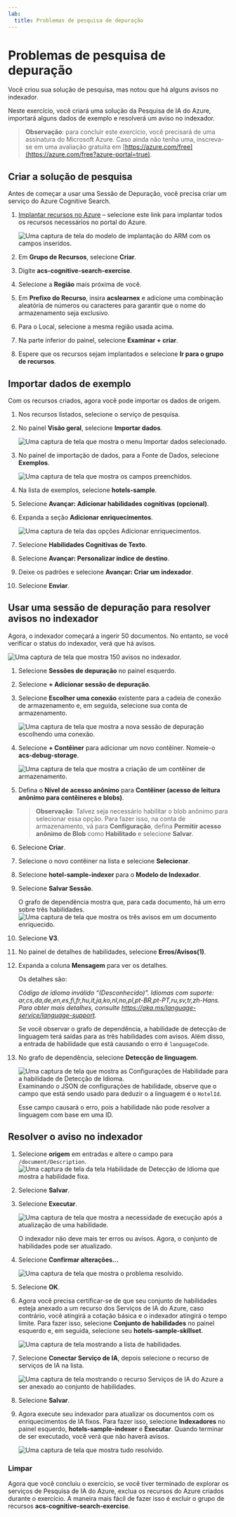 ```yaml
---
lab:
  title: Problemas de pesquisa de depuração
---
```


# Problemas de pesquisa de depuração

Você criou sua solução de pesquisa, mas notou que há alguns avisos no indexador.

Neste exercício, você criará uma solução da Pesquisa de IA do Azure, importará alguns dados de exemplo e resolverá um aviso no indexador.

> **Observação**: para concluir este exercício, você precisará de uma assinatura do Microsoft Azure. Caso ainda não tenha uma, inscreva-se em uma avaliação gratuita em [https://azure.com/free](https://azure.com/free?azure-portal=true).

## Criar a solução de pesquisa

Antes de começar a usar uma Sessão de Depuração, você precisa criar um serviço do Azure Cognitive Search.

1. [Implantar recursos no Azure](https://portal.azure.com/#create/Microsoft.Template/uri/https%3A%2F%2Fraw.githubusercontent.com%2FMicrosoftLearning%2Fmslearn-knowledge-mining%2Fmain%2FLabfiles%2F08-debug-search%2Fazuredeploy.json) – selecione este link para implantar todos os recursos necessários no portal do Azure.

    ![Uma captura de tela do modelo de implantação do ARM com os campos inseridos.](../media/08-media/arm-template-deployment.png)

1. Em **Grupo de Recursos**, selecione **Criar**.
1. Digite **acs-cognitive-search-exercise**.
1. Selecione a **Região** mais próxima de você.
1. Em **Prefixo do Recurso**, insira **acslearnex** e adicione uma combinação aleatória de números ou caracteres para garantir que o nome do armazenamento seja exclusivo.
1. Para o Local, selecione a mesma região usada acima.
1. Na parte inferior do painel, selecione **Examinar + criar**.
1. Espere que os recursos sejam implantados e selecione **Ir para o grupo de recursos**.

## Importar dados de exemplo

Com os recursos criados, agora você pode importar os dados de origem.

1. Nos recursos listados, selecione o serviço de pesquisa.

1. No painel **Visão geral**, selecione **Importar dados**.

      ![Uma captura de tela que mostra o menu Importar dados selecionado.](../media/08-media/import-data.png)

1. No painel de importação de dados, para a Fonte de Dados, selecione **Exemplos**.

      ![Uma captura de tela que mostra os campos preenchidos.](../media/08-media/import-data-selection-screen-small.png)

1. Na lista de exemplos, selecione **hotels-sample**.
1. Selecione **Avançar: Adicionar habilidades cognitivas (opcional)**.
1. Expanda a seção **Adicionar enriquecimentos**.

    ![Uma captura de tela das opções Adicionar enriquecimentos.](../media/08-media/add-enrichments.png)

1. Selecione **Habilidades Cognitivas de Texto**.
1. Selecione **Avançar: Personalizar índice de destino**.
1. Deixe os padrões e selecione **Avançar: Criar um indexador**.
1. Selecione **Enviar**.

## Usar uma sessão de depuração para resolver avisos no indexador

Agora, o indexador começará a ingerir 50 documentos. No entanto, se você verificar o status do indexador, verá que há avisos.

![Uma captura de tela que mostra 150 avisos no indexador.](../media/08-media/indexer-warnings.png)

1. Selecione **Sessões de depuração** no painel esquerdo.

1. Selecione **+ Adicionar sessão de depuração**.

1. Selecione **Escolher uma conexão** existente para a cadeia de conexão de armazenamento e, em seguida, selecione sua conta de armazenamento.

    ![Uma captura de tela que mostra a nova sessão de depuração escolhendo uma conexão.](../media/08-media/connect-storage.png)
1. Selecione **+ Contêiner** para adicionar um novo contêiner. Nomeie-o **acs-debug-storage**.

    ![Uma captura de tela que mostra a criação de um contêiner de armazenamento.](../media/08-media/create-storage-container.png)

1. Defina o **Nível de acesso anônimo** para **Contêiner (acesso de leitura anônimo para contêineres e blobs)**.

    > **Observação**: Talvez seja necessário habilitar o blob anônimo para selecionar essa opção. Para fazer isso, na conta de armazenamento, vá para **Configuração**, defina **Permitir acesso anônimo de Blob** como **Habilitado** e selecione **Salvar**.

1. Selecione **Criar**.
1. Selecione o novo contêiner na lista e selecione **Selecionar**.
1. Selecione **hotel-sample-indexer** para o **Modelo de Indexador**.
1. Selecione **Salvar Sessão**.

    O grafo de dependência mostra que, para cada documento, há um erro sobre três habilidades.
    ![Uma captura de tela que mostra os três avisos em um documento enriquecido.](../media/08-media/warning-skill-selection.png)

1. Selecione **V3**.
1. No painel de detalhes de habilidades, selecione **Erros/Avisos(1)**.
1. Expanda a coluna **Mensagem** para ver os detalhes.

    Os detalhes são:

    *Código de idioma inválido “(Desconhecido)”. Idiomas com suporte: ar,cs,da,de,en,es,fi,fr,hu,it,ja,ko,nl,no,pl,pt-BR,pt-PT,ru,sv,tr,zh-Hans. Para obter mais detalhes, consulte https://aka.ms/language-service/language-support.*

    Se você observar o grafo de dependência, a habilidade de detecção de linguagem terá saídas para as três habilidades com avisos. Além disso, a entrada de habilidade que está causando o erro é `languageCode`.

1. No grafo de dependência, selecione **Detecção de linguagem**.

    ![Uma captura de tela que mostra as Configurações de Habilidade para a habilidade de Detecção de Idioma.](../media/08-media/language-detection-error.png)
    Examinando o JSON de configurações de habilidade, observe que o campo que está sendo usado para deduzir o a linguagem é o `HotelId`.

    Esse campo causará o erro, pois a habilidade não pode resolver a linguagem com base em uma ID.

## Resolver o aviso no indexador

1. Selecione **origem** em entradas e altere o campo para `/document/Description`.
    ![Uma captura de tela da tela Habilidade de Detecção de Idioma que mostra a habilidade fixa.](../media/08-media/language-detection-fix.png)
1. Selecione **Salvar**.
1. Selecione **Executar**.

    ![Uma captura de tela que mostra a necessidade de execução após a atualização de uma habilidade.](../media/08-media/rerun-debug-session.png)

    O indexador não deve mais ter erros ou avisos. Agora, o conjunto de habilidades pode ser atualizado.

1. Selecione **Confirmar alterações...**

    ![Uma captura de tela que mostra o problema resolvido.](../media/08-media/error-fixed.png)
1. Selecione **OK**.

1. Agora você precisa certificar-se de que seu conjunto de habilidades esteja anexado a um recurso dos Serviços de IA do Azure, caso contrário, você atingirá a cotação básica e o indexador atingirá o tempo limite. Para fazer isso, selecione **Conjunto de habilidades** no painel esquerdo e, em seguida, selecione seu **hotels-sample-skillset**.

    ![Uma captura de tela mostrando a lista de habilidades.](../media/08-media/update-skillset.png)
1. Selecione **Conectar Serviço de IA**, depois selecione o recurso de serviços de IA na lista.

    ![Uma captura de tela mostrando o recurso Serviços de IA do Azure a ser anexado ao conjunto de habilidades.](../media/08-media/skillset-attach-service.png)
1. Selecione **Salvar**.

1. Agora execute seu indexador para atualizar os documentos com os enriquecimentos de IA fixos. Para fazer isso, selecione **Indexadores** no painel esquerdo, **hotels-sample-indexer** e **Executar**.  Quando terminar de ser executado, você verá que não haverá avisos.

    ![Uma captura de tela que mostra tudo resolvido.](../media/08-media/warnings-fixed-indexer.png)

### Limpar

 Agora que você concluiu o exercício, se você tiver terminado de explorar os serviços de Pesquisa de IA do Azure, exclua os recursos do Azure criados durante o exercício. A maneira mais fácil de fazer isso é excluir o grupo de recursos **acs-cognitive-search-exercise**.
